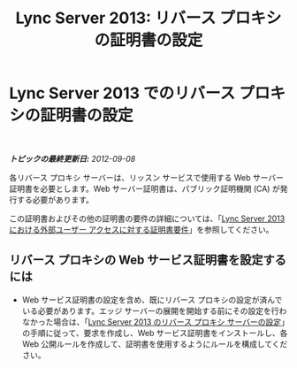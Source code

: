 ﻿---
title: 'Lync Server 2013: リバース プロキシの証明書の設定'
TOCTitle: リバース プロキシの証明書の設定
ms:assetid: c03a08ec-a67b-4f11-b0d7-6677461beaaa
ms:mtpsurl: https://technet.microsoft.com/ja-jp/library/Gg412938(v=OCS.15)
ms:contentKeyID: 48273452
ms.date: 05/19/2016
mtps_version: v=OCS.15
ms.translationtype: HT
---

# Lync Server 2013 でのリバース プロキシの証明書の設定

 

_**トピックの最終更新日:** 2012-09-08_

各リバース プロキシ サーバーは、リッスン サービスで使用する Web サーバー証明書を必要とします。Web サーバー証明書は、パブリック証明機関 (CA) が発行する必要があります。

この証明書およびその他の証明書の要件の詳細については、「[Lync Server 2013 における外部ユーザー アクセスに対する証明書要件](lync-server-2013-certificate-requirements-for-external-user-access.md)」を参照してください。

## リバース プロキシの Web サービス証明書を設定するには

  - Web サービス証明書の設定を含め、既にリバース プロキシの設定が済んでいる必要があります。エッジ サーバーの展開を開始する前にその設定を行わなかった場合は、「[Lync Server 2013 のリバース プロキシ サーバーの設定](lync-server-2013-setting-up-reverse-proxy-servers.md)」の手順に従って、要求を作成し、Web サービス証明書をインストールし、各 Web 公開ルールを作成して、証明書を使用するようにルールを構成してください。

